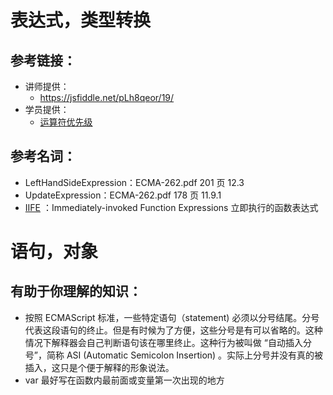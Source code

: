 # 表达式，类型转换
## 参考链接：
* 讲师提供：
  * https://jsfiddle.net/pLh8qeor/19/
* 学员提供：
  * [运算符优先级](https://developer.mozilla.org/zh-CN/docs/Web/JavaScript/Reference/Operators/Operator_Precedence)
## 参考名词：
* LeftHandSideExpression：ECMA-262.pdf 201 页 12.3
* UpdateExpression：ECMA-262.pdf 178 页 11.9.1
* [IIFE](https://zh.wikipedia.org/wiki/%E7%AB%8B%E5%8D%B3%E8%B0%83%E7%94%A8%E5%87%BD%E6%95%B0%E8%A1%A8%E8%BE%BE%E5%BC%8F) ：Immediately-invoked Function Expressions 立即执行的函数表达式


# 语句，对象
## 有助于你理解的知识：
* 按照 ECMAScript 标准，一些特定语句（statement) 必须以分号结尾。分号代表这段语句的终止。但是有时候为了方便，这些分号是有可以省略的。这种情况下解释器会自己判断语句该在哪里终止。这种行为被叫做 “自动插入分号”，简称 ASI (Automatic Semicolon Insertion) 。实际上分号并没有真的被插入，这只是个便于解释的形象说法。
* var 最好写在函数内最前面或变量第一次出现的地方
